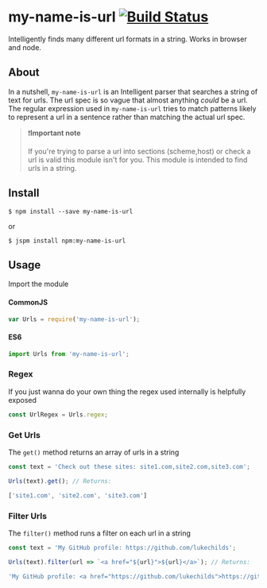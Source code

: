 # my-name-is-url [![Build Status](https://travis-ci.org/lukechilds/my-name-is-url.svg?branch=master)](https://travis-ci.org/lukechilds/my-name-is-url)
Intelligently finds many different url formats in a string. Works in browser and node.

## About
In a nutshell, `my-name-is-url` is an Intelligent parser that searches a string of text for urls. The url spec is so vague that almost anything _could_ be a url. The regular expression used in `my-name-is-url` tries to match patterns likely to represent a url in a sentence rather than matching the actual url spec.

> ❗️**Important note**
>
> If you're trying to parse a url into sections (scheme,host) or check a url is valid this module isn't for you. This module is intended to find urls in a string.

## Install
```shell
$ npm install --save my-name-is-url
```
or
```shell
$ jspm install npm:my-name-is-url
```

## Usage
Import the module

#### CommonJS
```js
var Urls = require('my-name-is-url');
```

#### ES6
```js
import Urls from 'my-name-is-url';
```

### Regex
If you just wanna do your own thing the regex used internally is helpfully exposed
```js
const UrlRegex = Urls.regex;
```

### Get Urls
The `get()` method returns an array of urls in a string

```js
const text = 'Check out these sites: site1.com,site2.com,site3.com';

Urls(text).get(); // Returns:

['site1.com', 'site2.com', 'site3.com']
```

### Filter Urls
The `filter()` method runs a filter on each url in a string

```js
const text = 'My GitHub profile: https://github.com/lukechilds';

Urls(text).filter(url => `<a href="${url}">${url}</a>`); // Returns:

'My GitHub profile: <a href="https://github.com/lukechilds">https://github.com/lukechilds</a>'
```
